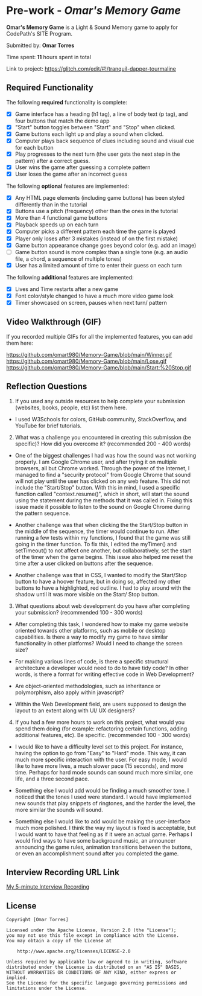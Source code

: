 # Pre-work - *Omar's Memory Game*

**Omar's Memory Game** is a Light & Sound Memory game to apply for CodePath's SITE Program. 

Submitted by: **Omar Torres**

Time spent: **11** hours spent in total

Link to project: https://glitch.com/edit/#!/tranquil-dapper-tourmaline

## Required Functionality

The following **required** functionality is complete:

* [x] Game interface has a heading (h1 tag), a line of body text (p tag), and four buttons that match the demo app
* [x] "Start" button toggles between "Start" and "Stop" when clicked. 
* [x] Game buttons each light up and play a sound when clicked. 
* [x] Computer plays back sequence of clues including sound and visual cue for each button
* [x] Play progresses to the next turn (the user gets the next step in the pattern) after a correct guess. 
* [x] User wins the game after guessing a complete pattern
* [x] User loses the game after an incorrect guess

The following **optional** features are implemented:

* [x] Any HTML page elements (including game buttons) has been styled differently than in the tutorial
* [x] Buttons use a pitch (frequency) other than the ones in the tutorial
* [x] More than 4 functional game buttons
* [x] Playback speeds up on each turn
* [x] Computer picks a different pattern each time the game is played
* [x] Player only loses after 3 mistakes (instead of on the first mistake)
* [x] Game button appearance change goes beyond color (e.g. add an image)
* [ ] Game button sound is more complex than a single tone (e.g. an audio file, a chord, a sequence of multiple tones)
* [x] User has a limited amount of time to enter their guess on each turn

The following **additional** features are implemented:

- [x] Lives and Time restarts after a new game
- [x] Font color/style changed to have a much more video game look
- [x] Timer showcased on screen, pauses when next turn/ pattern

## Video Walkthrough (GIF)

If you recorded multiple GIFs for all the implemented features, you can add them here:

https://github.com/omart980/Memory-Game/blob/main/Winner.gif
https://github.com/omart980/Memory-Game/blob/main/Lose.gif
https://github.com/omart980/Memory-Game/blob/main/Start:%20Stop.gif


## Reflection Questions
1. If you used any outside resources to help complete your submission (websites, books, people, etc) list them here. 
  * I used W3Schools for colors, GitHub community, StackOverflow, and YouTube for brief tutorials. 

2. What was a challenge you encountered in creating this submission (be specific)? How did you overcome it? (recommended 200 - 400 words) 
  * One of the biggest challenges I had was how the sound was not working properly. I am Google Chrome user, and after trying it on 
    multiple browsers, all but Chrome worked. Through the power of the Internet, I managed to find a "security protocol" from 
    Google Chrome that sound will not play until the user has clicked on any web feature. This did not include the "Start/Stop" 
    button. With this in mind, I used a specific function called "context.resume()", which in short, will start the sound using 
    the statement during the methods that it was called in. Fixing this issue made it possible to listen to the sound on Google 
    Chrome during the pattern sequence. 

  * Another challenge was that when clicking the the Start/Stop button in the middle of the sequence, the timer would continue 
    to run. After running a few tests within my functions, I found that the game was still going in the timer function. To fix 
    this, I edited the myTimer() and setTimeout() to not affect one another, but collaboratively, set the start of the timer 
    when the game begins. This issue also helped me reset the time after a user clicked on buttons after the sequence.

  * Another challenge was that in CSS, I wanted to modify the Start/Stop button to have a hoover feature, but in doing so, affected
    my other buttons to have a highlighted, red outline. I had to play around with the shadow until it was more visible on the 
    Start/ Stop button. 

3. What questions about web development do you have after completing your submission? (recommended 100 - 300 words) 
  * After completing this task, I wondered how to make my game website oriented towards other platforms, such as 
    mobile or desktop capabilities. Is there a way to modify my game to have similar functionality in other platforms? 
    Would I need to change the screen size? 
  
  * For making various lines of code, is there a specific structural architecture a developer would need to do to have 
    tidy code? In other words, is there a format for writing effective code in Web Development? 
    
  * Are object-oriented methodologies, such as inheritance or polymorphism, also apply within javascript?
  
  * Within the Web Development field, are users supposed to design the layout to an extent along with UI/ UX designers?


4. If you had a few more hours to work on this project, what would you spend them doing (for example: refactoring certain functions, adding additional features, etc). Be specific. (recommended 100 - 300 words) 
  * I would like to have a difficulty level set to this project. For instance, having the option to go from "Easy" to "Hard" mode. This way, it can much more specific interaction with the user. For easy mode, 
    I would like to have more lives, a much slower pace (15 seconds), and more time. Perhaps for hard mode sounds can sound much more similar, one life, and a three second pace.
  
  * Something else I would add would be finding a much smoother tone. I noticed that the tones I used were standard. I would have implemented new sounds that play snippets of ringtones, and the harder the 
    level, the more similar the sounds will sound. 
    
  * Something else I would like to add would be making the user-interface much more polished. I think the way my layout is fixed is acceptable, but I would want to have that feeling as if it were an actual 
    game. Perhaps I would find ways to have some background music, an announcer announcing the game rules, animation transitions between the buttons, or even an accomplishment sound after you completed the game. 



## Interview Recording URL Link

[My 5-minute Interview Recording](your-link-here)


## License

    Copyright [Omar Torres]

    Licensed under the Apache License, Version 2.0 (the "License");
    you may not use this file except in compliance with the License.
    You may obtain a copy of the License at

        http://www.apache.org/licenses/LICENSE-2.0

    Unless required by applicable law or agreed to in writing, software
    distributed under the License is distributed on an "AS IS" BASIS,
    WITHOUT WARRANTIES OR CONDITIONS OF ANY KIND, either express or implied.
    See the License for the specific language governing permissions and
    limitations under the License.